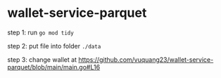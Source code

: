 # wallet-service-parquet

step 1: run `go mod tidy`


step 2: put file into folder `./data`


step 3: change wallet at https://github.com/vuquang23/wallet-service-parquet/blob/main/main.go#L16

